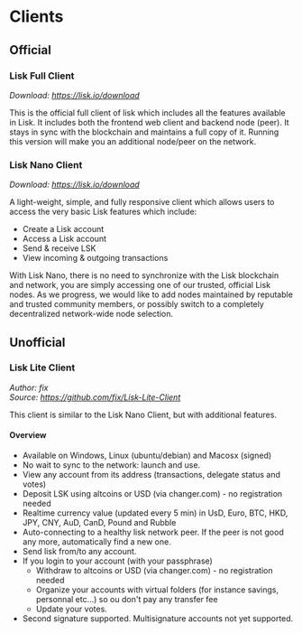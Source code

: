 # Clients

## Official

### Lisk Full Client
*Download: https://lisk.io/download*

This is the official full client of lisk which includes all the features available in Lisk.  It includes both the frontend web client and backend node (peer).  It stays in sync with the blockchain and maintains a full copy of it. Running this version will make you an additional node/peer on the network.

### Lisk Nano Client
*Download: https://lisk.io/download*

A light-weight, simple, and fully responsive client which allows users to access the very basic Lisk features which include:
* Create a Lisk account
* Access a Lisk account
* Send & receive LSK
* View incoming & outgoing transactions

With Lisk Nano, there is no need to synchronize with the Lisk blockchain and network, you are simply accessing one of our trusted, official Lisk nodes. As we progress, we would like to add nodes maintained by reputable and trusted community members, or possibly switch to a completely decentralized network-wide node selection.

## Unofficial

### Lisk Lite Client
*Author: fix* <br/>
*Source: https://github.com/fix/Lisk-Lite-Client*

This client is similar to the Lisk Nano Client, but with additional features.

#### Overview
* Available on Windows, Linux (ubuntu/debian) and Macosx (signed)
* No wait to sync to the network: launch and use.
* View any account from its address (transactions, delegate status and votes)
* Deposit LSK using altcoins or USD (via changer.com) - no registration needed
* Realtime currency value (updated every 5 min) in UsD, Euro, BTC, HKD, JPY, CNY, AuD, CanD, Pound and Rubble
* Auto-connecting to a healthy lisk network peer. If the peer is not good any more, automatically find a new one.
* Send lisk from/to any account.
* If you login to your account (with your passphrase)
  * Withdraw to altcoins or USD (via changer.com) - no registration needed
  * Organize your accounts with virtual folders (for instance savings, personnal etc...) so ou don't pay any transfer fee
  * Update your votes.
* Second signature supported. Multisignature accounts not yet supported.